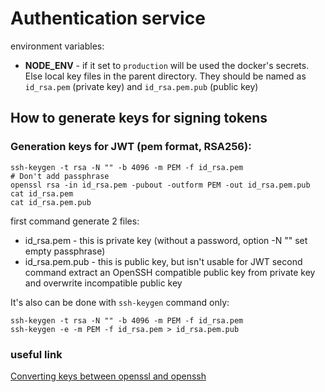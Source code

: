 # Authentication service
environment variables:
*  **NODE_ENV** - if it set to `production` will be used the docker's secrets. Else local key files in the parent directory. They should be named as `id_rsa.pem` (private key) and `id_rsa.pem.pub` (public key)
## How to generate keys for signing tokens
### Generation keys for JWT (pem format, RSA256):
```shell script
ssh-keygen -t rsa -N "" -b 4096 -m PEM -f id_rsa.pem
# Don't add passphrase
openssl rsa -in id_rsa.pem -pubout -outform PEM -out id_rsa.pem.pub
cat id_rsa.pem 
cat id_rsa.pem.pub
```
first command generate 2 files:
  - id_rsa.pem - this is private key (without a password, option -N "" set empty passphrase)
  - id_rsa.pem.pub - this is public key, but isn't usable for JWT
second command extract an OpenSSH compatible public key from private key and overwrite incompatible public key

It's also can be done with ```ssh-keygen``` command only:
```shell script
ssh-keygen -t rsa -N "" -b 4096 -m PEM -f id_rsa.pem
ssh-keygen -e -m PEM -f id_rsa.pem > id_rsa.pem.pub
```
### useful link
[Converting keys between openssl and openssh](https://security.stackexchange.com/questions/32768/converting-keys-between-openssl-and-openssh)